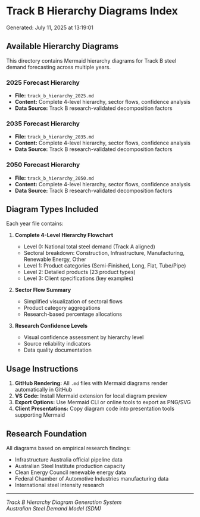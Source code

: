 # Track B Hierarchy Diagrams Index

Generated: July 11, 2025 at 13:19:01

## Available Hierarchy Diagrams

This directory contains Mermaid hierarchy diagrams for Track B steel demand forecasting across multiple years.

### 2025 Forecast Hierarchy
- **File:** `track_b_hierarchy_2025.md`
- **Content:** Complete 4-level hierarchy, sector flows, confidence analysis
- **Data Source:** Track B research-validated decomposition factors

### 2035 Forecast Hierarchy
- **File:** `track_b_hierarchy_2035.md`
- **Content:** Complete 4-level hierarchy, sector flows, confidence analysis
- **Data Source:** Track B research-validated decomposition factors

### 2050 Forecast Hierarchy
- **File:** `track_b_hierarchy_2050.md`
- **Content:** Complete 4-level hierarchy, sector flows, confidence analysis
- **Data Source:** Track B research-validated decomposition factors


## Diagram Types Included

Each year file contains:

1. **Complete 4-Level Hierarchy Flowchart**
   - Level 0: National total steel demand (Track A aligned)
   - Sectoral breakdown: Construction, Infrastructure, Manufacturing, Renewable Energy, Other
   - Level 1: Product categories (Semi-Finished, Long, Flat, Tube/Pipe)
   - Level 2: Detailed products (23 product types)
   - Level 3: Client specifications (key examples)

2. **Sector Flow Summary**
   - Simplified visualization of sectoral flows
   - Product category aggregations
   - Research-based percentage allocations

3. **Research Confidence Levels**
   - Visual confidence assessment by hierarchy level
   - Source reliability indicators
   - Data quality documentation

## Usage Instructions

1. **GitHub Rendering:** All `.md` files with Mermaid diagrams render automatically in GitHub
2. **VS Code:** Install Mermaid extension for local diagram preview
3. **Export Options:** Use Mermaid CLI or online tools to export as PNG/SVG
4. **Client Presentations:** Copy diagram code into presentation tools supporting Mermaid

## Research Foundation

All diagrams based on empirical research findings:
- Infrastructure Australia official pipeline data
- Australian Steel Institute production capacity
- Clean Energy Council renewable energy data
- Federal Chamber of Automotive Industries manufacturing data
- International steel intensity research

---

*Track B Hierarchy Diagram Generation System*  
*Australian Steel Demand Model (SDM)*
